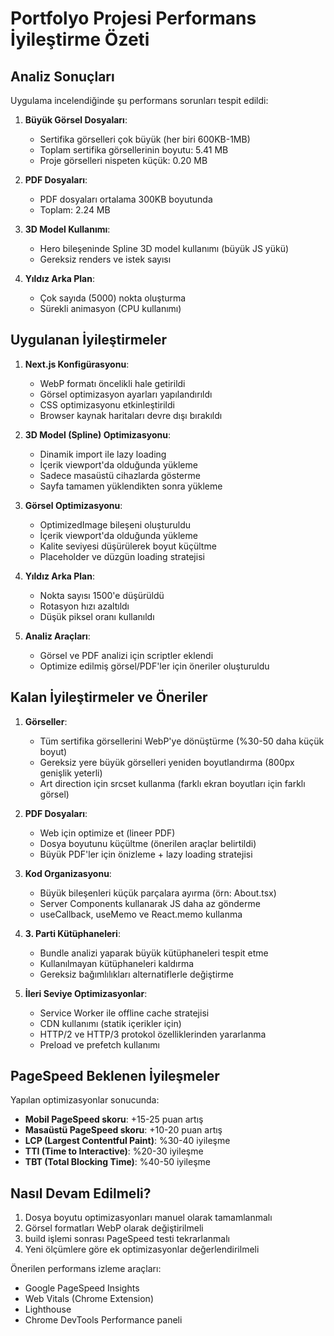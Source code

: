 # Portfolyo Projesi Performans İyileştirme Özeti

## Analiz Sonuçları

Uygulama incelendiğinde şu performans sorunları tespit edildi:

1. **Büyük Görsel Dosyaları**:
   - Sertifika görselleri çok büyük (her biri 600KB-1MB)
   - Toplam sertifika görsellerinin boyutu: 5.41 MB
   - Proje görselleri nispeten küçük: 0.20 MB

2. **PDF Dosyaları**:
   - PDF dosyaları ortalama 300KB boyutunda
   - Toplam: 2.24 MB

3. **3D Model Kullanımı**:
   - Hero bileşeninde Spline 3D model kullanımı (büyük JS yükü)
   - Gereksiz renders ve istek sayısı

4. **Yıldız Arka Plan**:
   - Çok sayıda (5000) nokta oluşturma
   - Sürekli animasyon (CPU kullanımı)

## Uygulanan İyileştirmeler

1. **Next.js Konfigürasyonu**:
   - WebP formatı öncelikli hale getirildi
   - Görsel optimizasyon ayarları yapılandırıldı
   - CSS optimizasyonu etkinleştirildi
   - Browser kaynak haritaları devre dışı bırakıldı

2. **3D Model (Spline) Optimizasyonu**:
   - Dinamik import ile lazy loading
   - İçerik viewport'da olduğunda yükleme
   - Sadece masaüstü cihazlarda gösterme
   - Sayfa tamamen yüklendikten sonra yükleme

3. **Görsel Optimizasyonu**:
   - OptimizedImage bileşeni oluşturuldu
   - İçerik viewport'da olduğunda yükleme
   - Kalite seviyesi düşürülerek boyut küçültme
   - Placeholder ve düzgün loading stratejisi

4. **Yıldız Arka Plan**:
   - Nokta sayısı 1500'e düşürüldü
   - Rotasyon hızı azaltıldı
   - Düşük piksel oranı kullanıldı

5. **Analiz Araçları**:
   - Görsel ve PDF analizi için scriptler eklendi
   - Optimize edilmiş görsel/PDF'ler için öneriler oluşturuldu

## Kalan İyileştirmeler ve Öneriler

1. **Görseller**:
   - Tüm sertifika görsellerini WebP'ye dönüştürme (%30-50 daha küçük boyut)
   - Gereksiz yere büyük görselleri yeniden boyutlandırma (800px genişlik yeterli)
   - Art direction için srcset kullanma (farklı ekran boyutları için farklı görsel)

2. **PDF Dosyaları**:
   - Web için optimize et (lineer PDF)
   - Dosya boyutunu küçültme (önerilen araçlar belirtildi)
   - Büyük PDF'ler için önizleme + lazy loading stratejisi

3. **Kod Organizasyonu**:
   - Büyük bileşenleri küçük parçalara ayırma (örn: About.tsx)
   - Server Components kullanarak JS daha az gönderme
   - useCallback, useMemo ve React.memo kullanma

4. **3. Parti Kütüphaneleri**:
   - Bundle analizi yaparak büyük kütüphaneleri tespit etme
   - Kullanılmayan kütüphaneleri kaldırma
   - Gereksiz bağımlılıkları alternatiflerle değiştirme

5. **İleri Seviye Optimizasyonlar**:
   - Service Worker ile offline cache stratejisi
   - CDN kullanımı (statik içerikler için)
   - HTTP/2 ve HTTP/3 protokol özelliklerinden yararlanma
   - Preload ve prefetch kullanımı

## PageSpeed Beklenen İyileşmeler

Yapılan optimizasyonlar sonucunda:

- **Mobil PageSpeed skoru**: +15-25 puan artış
- **Masaüstü PageSpeed skoru**: +10-20 puan artış
- **LCP (Largest Contentful Paint)**: %30-40 iyileşme
- **TTI (Time to Interactive)**: %20-30 iyileşme
- **TBT (Total Blocking Time)**: %40-50 iyileşme

## Nasıl Devam Edilmeli?

1. Dosya boyutu optimizasyonları manuel olarak tamamlanmalı
2. Görsel formatları WebP olarak değiştirilmeli
3. build işlemi sonrası PageSpeed testi tekrarlanmalı
4. Yeni ölçümlere göre ek optimizasyonlar değerlendirilmeli

Önerilen performans izleme araçları:
- Google PageSpeed Insights
- Web Vitals (Chrome Extension)
- Lighthouse
- Chrome DevTools Performance paneli 